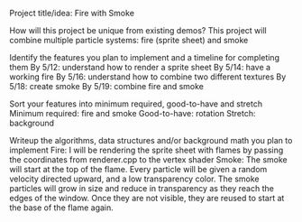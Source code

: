 Project title/idea: Fire with Smoke

How will this project be unique from existing demos?
This project will combine multiple particle systems: fire (sprite sheet) and smoke 

Identify the features you plan to implement and a timeline for completing them
By 5/12: understand how to render a sprite sheet
By 5/14: have a working fire
By 5/16: understand how to combine two different textures
By 5/18: create smoke
By 5/19: combine fire and smoke

Sort your features into minimum required, good-to-have and stretch
Minimum required: fire and smoke
Good-to-have: rotation
Stretch: background

Writeup the algorithms, data structures and/or background math you plan to implement
Fire: I will be rendering the sprite sheet with flames by passing the coordinates from renderer.cpp to the vertex shader
Smoke: The smoke will start at the top of the flame. Every particle will be given a random velocity directed upward, and a low transparency color. The smoke particles will grow in size and reduce in transparency as they reach the edges of the window. Once they are not visible, they are reused to start at the base of the flame again.

